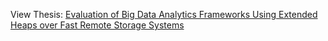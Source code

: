 View Thesis: [Evaluation of Big Data Analytics Frameworks Using Extended Heaps over Fast Remote Storage Systems](Thesis_asplos25.pdf)
